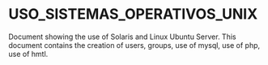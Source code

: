 # USO_SISTEMAS_OPERATIVOS_UNIX
Document showing the use of Solaris and Linux Ubuntu Server. This document contains the creation of users, groups, use of mysql, use of php, use of hmtl.
